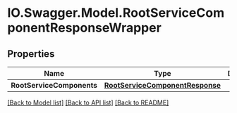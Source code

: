 # IO.Swagger.Model.RootServiceComponentResponseWrapper
## Properties

Name | Type | Description | Notes
------------ | ------------- | ------------- | -------------
**RootServiceComponents** | [**RootServiceComponentResponse**](RootServiceComponentResponse.md) |  | [optional] 

[[Back to Model list]](../README.md#documentation-for-models) [[Back to API list]](../README.md#documentation-for-api-endpoints) [[Back to README]](../README.md)


